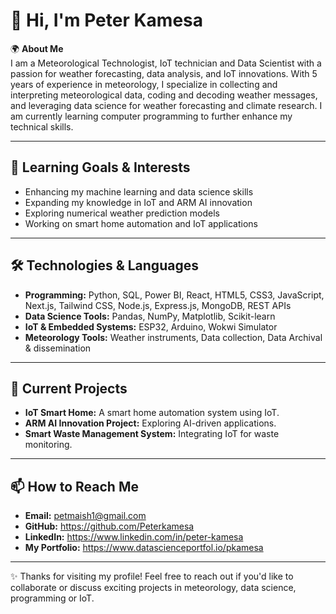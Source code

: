 # 👋 Hi, I'm Peter Kamesa

🌍 **About Me**  
I am a Meteorological Technologist, IoT technician and Data Scientist with a passion for weather forecasting, data analysis, and IoT innovations. With 5 years of experience in meteorology, I specialize in collecting and interpreting meteorological data, coding and decoding weather messages, and leveraging data science for weather forecasting and climate research. I am currently learning computer programming to further enhance my technical skills.

---

## 🎯 **Learning Goals & Interests**  
- Enhancing my machine learning and data science skills  
- Expanding my knowledge in IoT and ARM AI innovation  
- Exploring numerical weather prediction models  
- Working on smart home automation and IoT applications  

---

## 🛠️ **Technologies & Languages**  
- **Programming:** Python, SQL, Power BI, React, HTML5, CSS3, JavaScript, Next.js, Tailwind CSS, Node.js, Express.js, MongoDB, REST APIs
- **Data Science Tools:** Pandas, NumPy, Matplotlib, Scikit-learn  
- **IoT & Embedded Systems:** ESP32, Arduino, Wokwi Simulator  
- **Meteorology Tools:** Weather instruments, Data collection, Data Archival  & dissemination  

---

## 🚀 **Current Projects**  
- **IoT Smart Home:** A smart home automation system using IoT.  
- **ARM AI Innovation Project:** Exploring AI-driven applications.  
- **Smart Waste Management System:** Integrating IoT for waste monitoring.  

---

## 📫 **How to Reach Me**  
- **Email:** petmaish1@gmail.com
- **GitHub:** https://github.com/Peterkamesa
- **LinkedIn:** https://www.linkedin.com/in/peter-kamesa
- **My Portfolio:** https://www.datascienceportfol.io/pkamesa

---

✨ Thanks for visiting my profile! Feel free to reach out if you'd like to collaborate or discuss exciting projects in meteorology, data science, programming or IoT.  
